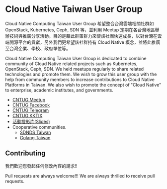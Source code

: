 # Cloud Native Taiwan User Group
Cloud Native Computing Taiwan User Group 希望整合台灣雲端相關社群如 OpenStack, Kubernetes, Ceph, SDN 等，並利用 Meetup 定期在各台灣地區舉辦技術與推廣分享活動。目的是藉此群策群力來使該社團快速成長，以對台灣在雲端開源平台的貢獻，另外我們更希望該社群持有 Cloud Native 概念，並將此推廣至台灣企業、學校、政府單位等。

Cloud Native Computing Taiwan User Group is dedicated to combine community of Cloud Native related projects such as Kubernetes, OpenStack, Ceph, SDN. We held meetups regularly to share related technologies and promote them. We wish to grow this user group with the help from community members to increase contributions to Cloud Native Platforms in Taiwan. We also wish to promote the concept of "Cloud Native" to enterprise, academic institutes, and governments.

- [CNTUG Meetup](https://www.meetup.com/CloudNative-Taiwan/)
- [CNTUG Facebook](https://fb.cloudnative.tw)
- [CNTUG Telegram](t.me/cntug)
- [CNTUG KKTIX](https://cntug.kktix.cc)
- [活動投影片(Slides)](slides/README.md)
- Cooperative communities.
  - [SDNDS Taiwan](https://www.facebook.com/groups/sdnds.tw/)
  - [Golang Taiwan](https://www.facebook.com/groups/269001993248363/)

## Contributing
我們歡迎您發起任何修改內容的請求!!

Pull requests are always welcome!!! We are always thrilled to receive pull requests.